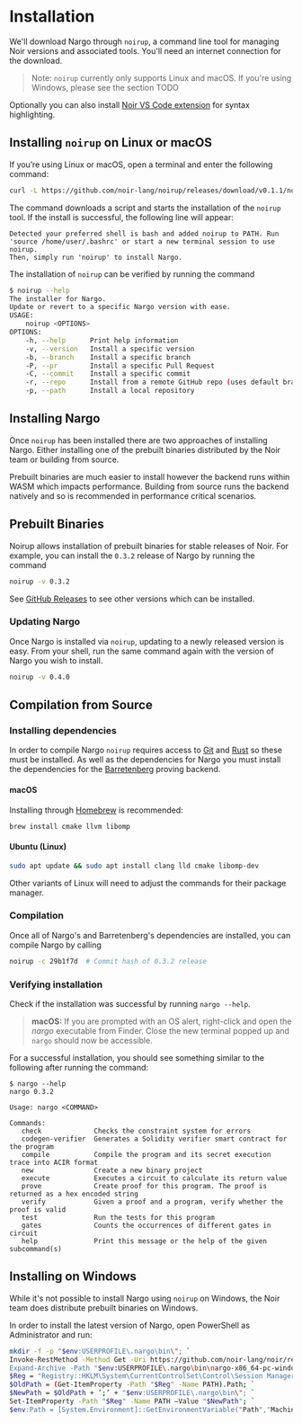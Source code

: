 # Installation

We'll download Nargo through `noirup`, a command line tool for managing Noir versions and associated tools. You'll need an internet connection for the download.

> Note: `noirup` currently only supports Linux and macOS. If you're using Windows, please see the section TODO

Optionally you can also install [Noir VS Code extension] for syntax highlighting.

## Installing `noirup` on Linux or macOS

If you’re using Linux or macOS, open a terminal and enter the following command:

```bash
curl -L https://github.com/noir-lang/noirup/releases/download/v0.1.1/noirup | bash
```

The command downloads a script and starts the installation of the `noirup` tool. If the install is successful, the following line will appear:

```
Detected your preferred shell is bash and added noirup to PATH. Run 'source /home/user/.bashrc' or start a new terminal session to use noirup.
Then, simply run 'noirup' to install Nargo.
```

The installation of `noirup` can be verified by running the command 

```bash
$ noirup --help
The installer for Nargo.
Update or revert to a specific Nargo version with ease.
USAGE:
    noirup <OPTIONS>
OPTIONS:
    -h, --help      Print help information
    -v, --version   Install a specific version
    -b, --branch    Install a specific branch
    -P, --pr        Install a specific Pull Request
    -C, --commit    Install a specific commit
    -r, --repo      Install from a remote GitHub repo (uses default branch if no other options are set)
    -p, --path      Install a local repository
```

## Installing Nargo

Once `noirup` has been installed there are two approaches of installing Nargo. Either installing one of the prebuilt binaries distributed by the Noir team or building from source.

Prebuilt binaries are much easier to install however the backend runs within WASM which impacts performance. Building from source runs the backend natively and so is recommended in performance critical scenarios.

## Prebuilt Binaries

Noirup allows installation of prebuilt binaries for stable releases of Noir. For example, you can install the `0.3.2` release of Nargo by running the command

```bash
noirup -v 0.3.2
```

See [GitHub Releases](https://github.com/noir-lang/noir/releases/) to see other versions which can be installed.

### Updating Nargo

Once Nargo is installed via `noirup`, updating to a newly released version is easy. From your shell, run the same command again with the version of Nargo you wish to install.

```bash
noirup -v 0.4.0
```

## Compilation from Source

### Installing dependencies

In order to compile Nargo `noirup` requires access to [Git] and [Rust] so these must be installed. As well as the dependencies for Nargo you must install the dependencies for the [Barretenberg] proving backend.

#### macOS

Installing through [Homebrew] is recommended:

```bash
brew install cmake llvm libomp
```

#### Ubuntu (Linux)

```bash
sudo apt update && sudo apt install clang lld cmake libomp-dev
```

Other variants of Linux will need to adjust the commands for their package manager.

### Compilation

Once all of Nargo's and Barretenberg's dependencies are installed, you can compile Nargo by calling

```bash
noirup -c 29b1f7d  # Commit hash of 0.3.2 release
```

### Verifying installation

Check if the installation was successful by running `nargo --help`.

> **macOS:** If you are prompted with an OS alert, right-click and open the _nargo_ executable from Finder. Close the new terminal popped up and `nargo` should now be accessible.

For a successful installation, you should see something similar to the following after running the command:

```
$ nargo --help
nargo 0.3.2

Usage: nargo <COMMAND>

Commands:
   check             Checks the constraint system for errors
   codegen-verifier  Generates a Solidity verifier smart contract for the program
   compile           Compile the program and its secret execution trace into ACIR format
   new               Create a new binary project
   execute           Executes a circuit to calculate its return value
   prove             Create proof for this program. The proof is returned as a hex encoded string
   verify            Given a proof and a program, verify whether the proof is valid
   test              Run the tests for this program
   gates             Counts the occurrences of different gates in circuit
   help              Print this message or the help of the given subcommand(s)
```

## Installing on Windows

While it's not possible to install Nargo using `noirup` on Windows, the Noir team does distribute prebuilt binaries on Windows.

In order to install the latest version of Nargo, open PowerShell as Administrator and run:

```sh
mkdir -f -p "$env:USERPROFILE\.nargo\bin\"; `
Invoke-RestMethod -Method Get -Uri https://github.com/noir-lang/noir/releases/download/nightly/nargo-x86_64-pc-windows-msvc.zip -Outfile "$env:USERPROFILE\.nargo\bin\nargo-x86_64-pc-windows-msvc.zip"; `
Expand-Archive -Path "$env:USERPROFILE\.nargo\bin\nargo-x86_64-pc-windows-msvc.zip" -DestinationPath "$env:USERPROFILE\.nargo\bin\"; `
$Reg = "Registry::HKLM\System\CurrentControlSet\Control\Session Manager\Environment"; `
$OldPath = (Get-ItemProperty -Path "$Reg" -Name PATH).Path; `
$NewPath = $OldPath + ’;’ + "$env:USERPROFILE\.nargo\bin\"; `
Set-ItemProperty -Path "$Reg" -Name PATH –Value "$NewPath"; `
$env:Path = [System.Environment]::GetEnvironmentVariable("Path","Machine") + ";" + [System.Environment]::GetEnvironmentVariable("Path","User")
```


[git]: https://git-scm.com/book/en/v2/Getting-Started-Installing-Git
[rust]: https://www.rust-lang.org/tools/install
[noir vs code extension]: https://marketplace.visualstudio.com/items?itemName=noir-lang.noir-programming-language-syntax-highlighter
[barretenberg]: https://github.com/AztecProtocol/barretenberg
[homebrew]: https://brew.sh/
[cmake]: https://cmake.org/install/
[llvm]: https://llvm.org/docs/GettingStarted.html
[openmp]: https://openmp.llvm.org/
